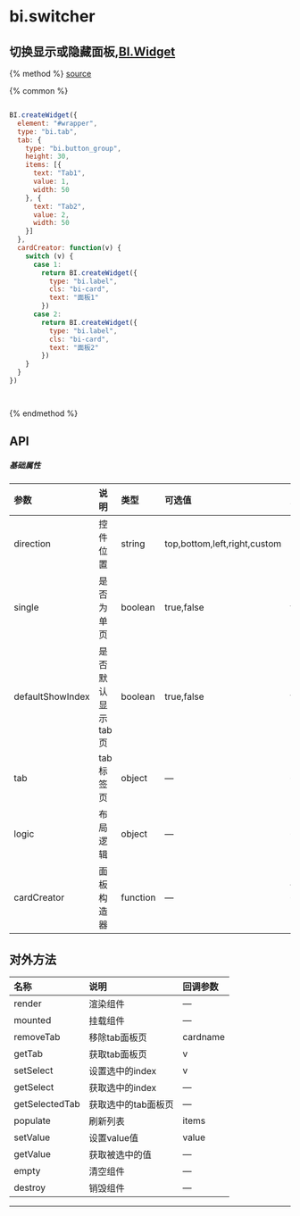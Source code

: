 # bi.switcher

## 切换显示或隐藏面板,[BI.Widget](/core/widget.md)

{% method %}
[source](https://jsfiddle.net/fineui/pdo5s8pq/)

{% common %}
```javascript

BI.createWidget({
  element: "#wrapper",
  type: "bi.tab",
  tab: {
    type: "bi.button_group",
    height: 30,
    items: [{
      text: "Tab1",
      value: 1,
      width: 50
    }, {
      text: "Tab2",
      value: 2,
      width: 50
    }]
  },
  cardCreator: function(v) {
    switch (v) {
      case 1:
        return BI.createWidget({
          type: "bi.label",
          cls: "bi-card",
          text: "面板1"
        })
      case 2:
        return BI.createWidget({
          type: "bi.label",
          cls: "bi-card",
          text: "面板2"
        })
    }
  }
})




```

{% endmethod %}

## API
##### 基础属性
| 参数    | 说明           | 类型  | 可选值 | 默认值
| :------ |:-------------  | :-----| :----|:----
| direction | 控件位置 | string | top,bottom,left,right,custom | "bottom"|
| single | 是否为单页 | boolean | true,false | false |
| defaultShowIndex | 是否默认显示tab页 | boolean | true,false | false |
| tab | tab标签页 | object | — | { } |
| logic | 布局逻辑 | object | — | {dynamic:false} |
| cardCreator | 面板构造器| function | — | function (v) {return BI.createWidget();} |

## 对外方法
| 名称     | 说明                           |  回调参数     
| :------ |:-------------                  | :-----   
| render | 渲染组件  | — |
| mounted | 挂载组件 | —|
| removeTab | 移除tab面板页 | cardname |
| getTab | 获取tab面板页 | v |
| setSelect | 设置选中的index | v |
| getSelect | 获取选中的index| —|
| getSelectedTab | 获取选中的tab面板页 | —|
| populate | 刷新列表 | items |
| setValue | 设置value值 | value |
| getValue | 获取被选中的值 |—|
| empty| 清空组件|—|
| destroy| 销毁组件|—|




---


